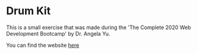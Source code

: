 # Drum Kit

This is a small exercise that was made during the 'The Complete 2020 Web Development Bootcamp' by Dr. Angela Yu.

You can find the website [here](https://astr0x06.github.io/drumKit/)